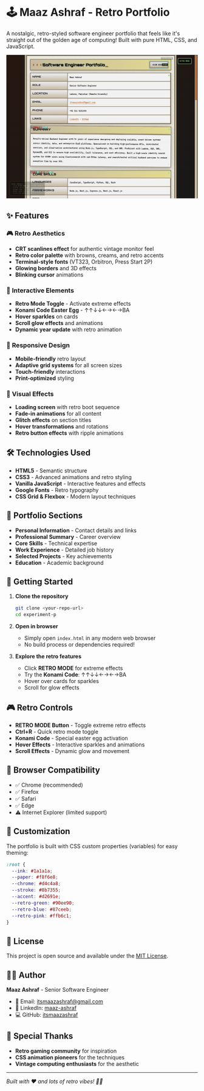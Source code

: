 # 🕹️ Maaz Ashraf - Retro Portfolio

A nostalgic, retro-styled software engineer portfolio that feels like it's straight out of the golden age of computing! Built with pure HTML, CSS, and JavaScript.

![Portfolio Screenshot](image.png)

## ✨ Features

### 🎮 **Retro Aesthetics**

- **CRT scanlines effect** for authentic vintage monitor feel
- **Retro color palette** with browns, creams, and retro accents
- **Terminal-style fonts** (VT323, Orbitron, Press Start 2P)
- **Glowing borders** and 3D effects
- **Blinking cursor** animations

### 🚀 **Interactive Elements**

- **Retro Mode Toggle** - Activate extreme effects
- **Konami Code Easter Egg** - ↑↑↓↓←→←→BA
- **Hover sparkles** on cards
- **Scroll glow effects** and animations
- **Dynamic year update** with retro animation

### 📱 **Responsive Design**

- **Mobile-friendly** retro layout
- **Adaptive grid systems** for all screen sizes
- **Touch-friendly** interactions
- **Print-optimized** styling

### 🎨 **Visual Effects**

- **Loading screen** with retro boot sequence
- **Fade-in animations** for all content
- **Glitch effects** on section titles
- **Hover transformations** and rotations
- **Retro button effects** with ripple animations

## 🛠️ Technologies Used

- **HTML5** - Semantic structure
- **CSS3** - Advanced animations and retro styling
- **Vanilla JavaScript** - Interactive features and effects
- **Google Fonts** - Retro typography
- **CSS Grid & Flexbox** - Modern layout techniques

## 🎯 **Portfolio Sections**

- **Personal Information** - Contact details and links
- **Professional Summary** - Career overview
- **Core Skills** - Technical expertise
- **Work Experience** - Detailed job history
- **Selected Projects** - Key achievements
- **Education** - Academic background

## 🚀 **Getting Started**

1. **Clone the repository**

   ```bash
   git clone <your-repo-url>
   cd experiment-p
   ```

2. **Open in browser**

   - Simply open `index.html` in any modern web browser
   - No build process or dependencies required!

3. **Explore the retro features**
   - Click **RETRO MODE** for extreme effects
   - Try the **Konami Code**: ↑↑↓↓←→←→BA
   - Hover over cards for sparkles
   - Scroll for glow effects

## 🎮 **Retro Controls**

- **RETRO MODE Button** - Toggle extreme retro effects
- **Ctrl+R** - Quick retro mode toggle
- **Konami Code** - Special easter egg activation
- **Hover Effects** - Interactive sparkles and animations
- **Scroll Effects** - Dynamic glow and movement

## 📱 **Browser Compatibility**

- ✅ Chrome (recommended)
- ✅ Firefox
- ✅ Safari
- ✅ Edge
- ⚠️ Internet Explorer (limited support)

## 🎨 **Customization**

The portfolio is built with CSS custom properties (variables) for easy theming:

```css
:root {
  --ink: #1a1a1a;
  --paper: #f8f6e8;
  --chrome: #d4c4a8;
  --stroke: #8b7355;
  --accent: #d2691e;
  --retro-green: #90ee90;
  --retro-blue: #87ceeb;
  --retro-pink: #ffb6c1;
}
```

## 📄 **License**

This project is open source and available under the [MIT License](LICENSE).

## 👨‍💻 **Author**

**Maaz Ashraf** - Senior Software Engineer

- 📧 Email: itsmaazashraf@gmail.com
- 🔗 LinkedIn: [maaz-ashraf](https://www.linkedin.com/in/maaz-ashraf)
- 💻 GitHub: [itsmaazashraf](https://github.com/itsmaazashraf)

## 🌟 **Special Thanks**

- **Retro gaming community** for inspiration
- **CSS animation pioneers** for the techniques
- **Vintage computing enthusiasts** for the aesthetic

---

_Built with ❤️ and lots of retro vibes! 🚀✨_
